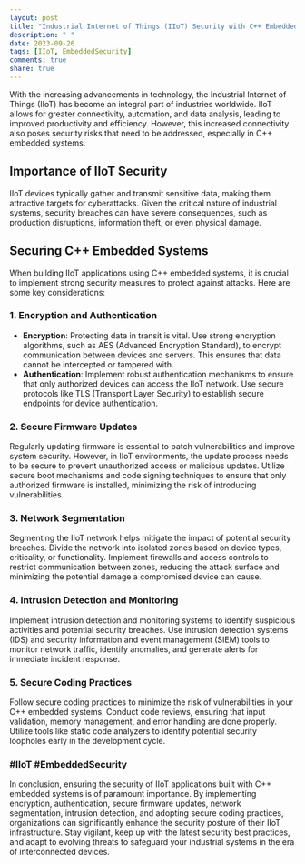 ```yaml
---
layout: post
title: "Industrial Internet of Things (IIoT) Security with C++ Embedded Systems"
description: " "
date: 2023-09-26
tags: [IIoT, EmbeddedSecurity]
comments: true
share: true
---
```


With the increasing advancements in technology, the Industrial Internet of Things (IIoT) has become an integral part of industries worldwide. IIoT allows for greater connectivity, automation, and data analysis, leading to improved productivity and efficiency. However, this increased connectivity also poses security risks that need to be addressed, especially in C++ embedded systems.

## Importance of IIoT Security

IIoT devices typically gather and transmit sensitive data, making them attractive targets for cyberattacks. Given the critical nature of industrial systems, security breaches can have severe consequences, such as production disruptions, information theft, or even physical damage.

## Securing C++ Embedded Systems

When building IIoT applications using C++ embedded systems, it is crucial to implement strong security measures to protect against attacks. Here are some key considerations:

### 1. Encryption and Authentication

* **Encryption**: Protecting data in transit is vital. Use strong encryption algorithms, such as AES (Advanced Encryption Standard), to encrypt communication between devices and servers. This ensures that data cannot be intercepted or tampered with.
* **Authentication**: Implement robust authentication mechanisms to ensure that only authorized devices can access the IIoT network. Use secure protocols like TLS (Transport Layer Security) to establish secure endpoints for device authentication.

### 2. Secure Firmware Updates

Regularly updating firmware is essential to patch vulnerabilities and improve system security. However, in IIoT environments, the update process needs to be secure to prevent unauthorized access or malicious updates. Utilize secure boot mechanisms and code signing techniques to ensure that only authorized firmware is installed, minimizing the risk of introducing vulnerabilities.

### 3. Network Segmentation

Segmenting the IIoT network helps mitigate the impact of potential security breaches. Divide the network into isolated zones based on device types, criticality, or functionality. Implement firewalls and access controls to restrict communication between zones, reducing the attack surface and minimizing the potential damage a compromised device can cause.

### 4. Intrusion Detection and Monitoring

Implement intrusion detection and monitoring systems to identify suspicious activities and potential security breaches. Use intrusion detection systems (IDS) and security information and event management (SIEM) tools to monitor network traffic, identify anomalies, and generate alerts for immediate incident response.

### 5. Secure Coding Practices

Follow secure coding practices to minimize the risk of vulnerabilities in your C++ embedded systems. Conduct code reviews, ensuring that input validation, memory management, and error handling are done properly. Utilize tools like static code analyzers to identify potential security loopholes early in the development cycle.

### #IIoT #EmbeddedSecurity

In conclusion, ensuring the security of IIoT applications built with C++ embedded systems is of paramount importance. By implementing encryption, authentication, secure firmware updates, network segmentation, intrusion detection, and adopting secure coding practices, organizations can significantly enhance the security posture of their IIoT infrastructure. Stay vigilant, keep up with the latest security best practices, and adapt to evolving threats to safeguard your industrial systems in the era of interconnected devices.